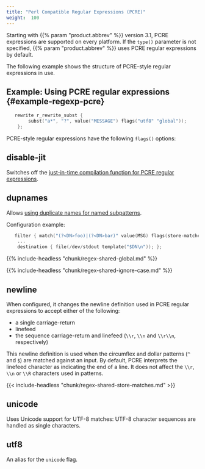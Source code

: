 ```yaml
---
title: "Perl Compatible Regular Expressions (PCRE)"
weight:  100
---
```

<!-- DISCLAIMER: This file is based on the syslog-ng Open Source Edition documentation https://github.com/balabit/syslog-ng-ose-guides/commit/2f4a52ee61d1ea9ad27cb4f3168b95408fddfdf2 and is used under the terms of The syslog-ng Open Source Edition Documentation License. The file has been modified by Axoflow. -->

Starting with {{% param "product.abbrev" %}} version 3.1, PCRE expressions are supported on every platform. If the `type()` parameter is not specified, {{% param "product.abbrev" %}} uses PCRE regular expressions by default.

The following example shows the structure of PCRE-style regular expressions in use.


## Example: Using PCRE regular expressions {#example-regexp-pcre}

```c
   rewrite r_rewrite_subst {
        subst("a*", "?", value("MESSAGE") flags("utf8" "global"));  
    };
```


PCRE-style regular expressions have the following `flags()` options:


## disable-jit

Switches off the [just-in-time compilation function for PCRE regular expressions](https://www.pcre.org/current/doc/html/pcre2jit.html).



## dupnames

Allows [using duplicate names for named subpatterns](https://www.pcre.org/original/doc/html/pcrepattern.html#SEC16).

Configuration example:

```c
   filter { match("(?<DN>foo)|(?<DN>bar)" value(MSG) flags(store-matches, dupnames)); };
    ...
    destination { file(/dev/stdout template("$DN\n")); };
```


{{% include-headless "chunk/regex-shared-global.md" %}}

{{% include-headless "chunk/regex-shared-ignore-case.md" %}}


## newline

When configured, it changes the newline definition used in PCRE regular expressions to accept either of the following:

  - a single carriage-return
  - linefeed
  - the sequence carriage-return and linefeed (`\\r`, `\\n` and `\\r\\n`, respectively)

This newline definition is used when the circumflex and dollar patterns (`^` and `$`) are matched against an input. By default, PCRE interprets the linefeed character as indicating the end of a line. It does not affect the `\\r`, `\\n` or `\\R` characters used in patterns.


{{< include-headless "chunk/regex-shared-store-matches.md" >}}


## unicode

Uses Unicode support for UTF-8 matches: UTF-8 character sequences are handled as single characters.



## utf8

An alias for the `unicode` flag.


